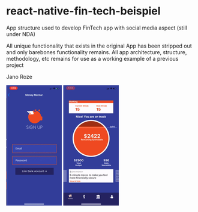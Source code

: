 # react-native-fin-tech-beispiel
App structure used to develop FinTech app with social media aspect (still under NDA)


All unique functionality that exists in the original App has been stripped out and only barebones functionality remains. All app architecture,
structure, methodology, etc remains for use as a working example of a previous project

Jano Roze



![App Demo Gif](beispiel.gif)
![App Demo Gif](beispiel2.gif)